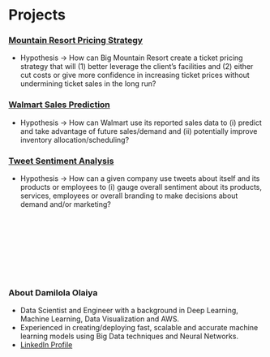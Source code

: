 # Projects
### [Mountain Resort Pricing Strategy](https://github.com/Daolaiya/Data-Science-Portfolio/tree/main/Project%201)
- Hypothesis → How can Big Mountain Resort create a ticket pricing strategy that will (1) better leverage the client’s facilities
and (2) either cut costs or give more confidence in increasing ticket prices without undermining ticket sales in the long run?

### [Walmart Sales Prediction](https://github.com/Daolaiya/Data-Science-Portfolio/tree/main/Project%202)
- Hypothesis → How can Walmart use its reported sales data to (i) predict and take advantage of future
sales/demand and (ii) potentially improve inventory allocation/scheduling?

### [Tweet Sentiment Analysis](https://github.com/Daolaiya/Data-Science-Portfolio/tree/main/Project%203)
- Hypothesis → How can a given company use tweets about itself and its products or employees to (i) gauge
overall sentiment about its products, services, employees or overall branding to make decisions about demand
and/or marketing?

<br>
<br>
<br>
<br>
<br>
<br>
<br>

### About Damilola Olaiya
- Data Scientist and Engineer with a background in Deep Learning, Machine Learning, Data Visualization and AWS.
- Experienced in creating/deploying fast, scalable and accurate machine learning models using Big Data techniques and Neural Networks.
- [LinkedIn Profile](https://www.linkedin.com/in/damilola-olaiya)
